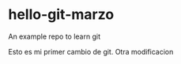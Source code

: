 # hello-git-marzo

An example repo to learn git

Esto es mi primer cambio de git. Otra modificacion
